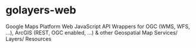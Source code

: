 # golayers-web
Google Maps Platform Web JavaScript API Wrappers for OGC (WMS, WFS, ...), ArcGIS (REST, OGC enabled, ...) & other Geospatial Map Services/ Layers/ Resources
